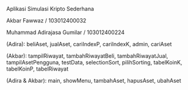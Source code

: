 Aplikasi Simulasi Kripto Sederhana

Akbar Fawwaz / 103012400032

Muhammad Adirajasa Gumilar / 103012400224

(Adira):
beliAset, jualAset, cariIndexP, cariIndexK, admin, cariAset

(Akbar):
tampilRiwayat, tambahRiwayatBeli, tambahRiwayatJual, tampilAsetPengguna, testData, selectionSort, pilihSorting, tabelKoinK, tabelKoinP, tabelRiwayat

(Adira & Akbar):
main, showMenu, tambahAset, hapusAset, ubahAset
